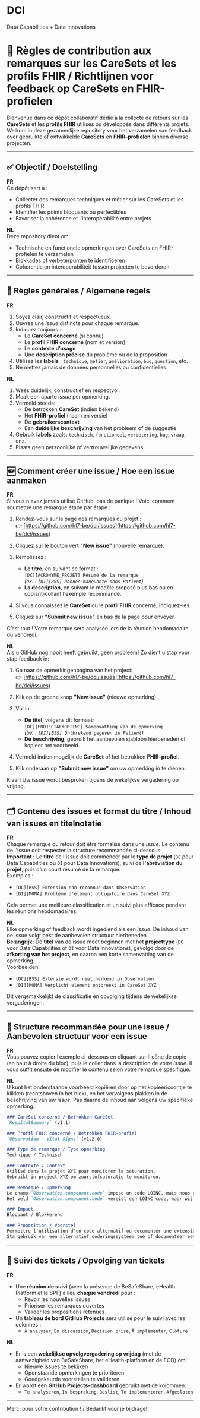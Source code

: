 # DCI
Data Capabilities + Data Innovations
# 🤝 Règles de contribution aux remarques sur les CareSets et les profils FHIR / Richtlijnen voor feedback op CareSets en FHIR-profielen

Bienvenue dans ce dépôt collaboratif dédié à la collecte de retours sur les **CareSets** et les **profils FHIR** utilisés ou développés dans différents projets.  
Welkom in deze gezamenlijke repository voor het verzamelen van feedback over gebruikte of ontwikkelde **CareSets** en **FHIR-profielen** binnen diverse projecten.

---

## ✅ Objectif / Doelstelling

**FR**  
Ce dépôt sert à :
- Collecter des remarques techniques et métier sur les CareSets et les profils FHIR
- Identifier les points bloquants ou perfectibles
- Favoriser la cohérence et l'interopérabilité entre projets

**NL**  
Deze repository dient om:
- Technische en functionele opmerkingen over CareSets en FHIR-profielen te verzamelen
- Blokkades of verbeterpunten te identificeren
- Coherentie en interoperabiliteit tussen projecten te bevorderen

---

## 🧭 Règles générales / Algemene regels

**FR**
1. Soyez clair, constructif et respectueux.
2. Ouvrez une *issue* distincte pour chaque remarque.
3. Indiquez toujours :
   - Le **CareSet concerné** (si connu)
   - Le **profil FHIR concerné** (nom et version)
   - Le **contexte d’usage**
   - Une **description précise** du problème ou de la proposition
4. Utilisez les **labels** : `technique`, `métier`, `amélioration`, `bug`, `question`, etc.
5. Ne mettez jamais de données personnelles ou confidentielles.

**NL**  
1. Wees duidelijk, constructief en respectvol.
2. Maak een aparte *issue* per opmerking.
3. Vermeld steeds:
   - De betrokken **CareSet** (indien bekend)
   - Het **FHIR-profiel** (naam en versie)
   - De **gebruikerscontext**
   - Een **duidelijke beschrijving** van het probleem of de suggestie
4. Gebruik **labels** zoals: `technisch`, `functioneel`, `verbetering`, `bug`, `vraag`, enz.
5. Plaats geen persoonlijke of vertrouwelijke gegevens.

---

## 🆕 Comment créer une issue / Hoe een issue aanmaken

**FR**  
Si vous n'avez jamais utilisé GitHub, pas de panique ! Voici comment soumettre une remarque étape par étape :

1. Rendez-vous sur la page des remarques du projet :  
   👉 [https://github.com/hl7-be/dci/issues](https://github.com/hl7-be/dci/issues)

2. Cliquez sur le bouton vert **"New issue"** (nouvelle remarque).

3. Remplissez :
   - **Le titre**, en suivant ce format :  
     `[DC][ACRONYME_PROJET] Résumé de la remarque`  
     *(ex. : `[DI][BSS] Donnée manquante dans Patient`)*  
   - **La description**, en suivant le modèle proposé plus bas ou en copiant-collant l'exemple recommandé.

4. Si vous connaissez le **CareSet** ou le **profil FHIR** concerné, indiquez-les.

5. Cliquez sur **"Submit new issue"** en bas de la page pour envoyer.

C’est tout ! Votre remarque sera analysée lors de la réunion hebdomadaire du vendredi.

**NL**  
Als u GitHub nog nooit heeft gebruikt, geen probleem! Zo dient u stap voor stap feedback in:

1. Ga naar de opmerkingenpagina van het project:  
   👉 [https://github.com/hl7-be/dci/issues](https://github.com/hl7-be/dci/issues)

2. Klik op de groene knop **"New issue"** (nieuwe opmerking).

3. Vul in:
   - **De titel**, volgens dit formaat:  
     `[DC][PROJECTAFKORTING] Samenvatting van de opmerking`  
     *(bv. : `[DI][BSS] Ontbrekend gegeven in Patient`)*  
   - **De beschrijving**, gebruik het aanbevolen sjabloon hierbeneden of kopieer het voorbeeld.

4. Vermeld indien mogelijk de **CareSet** of het betrokken **FHIR-profiel**.

5. Klik onderaan op **"Submit new issue"** om uw opmerking in te dienen.

Klaar! Uw issue wordt besproken tijdens de wekelijkse vergadering op vrijdag.

---

## 🗂 Contenu des issues et format du titre / Inhoud van issues en titelnotatie

**FR**  
Chaque remarque ou retour doit être formalisé dans une *issue*. Le contenu de l'issue doit respecter la structure recommandée ci-dessous.  
**Important :** Le **titre** de l'issue doit commencer par le **type de projet** (`DC` pour Data Capabilities ou `DI` pour Data Innovations), suivi de **l'abréviation du projet**, puis d’un court résumé de la remarque.  
Exemples :
- `[DC][BSS] Extension non reconnue dans Observation`
- `[DI][MONA] Problème d'élément obligatoire dans CareSet XYZ`

Cela permet une meilleure classification et un suivi plus efficace pendant les réunions hebdomadaires.

**NL**  
Elke opmerking of feedback wordt ingediend als een *issue*. De inhoud van de issue volgt best de aanbevolen structuur hierbeneden.  
**Belangrijk:** De **titel** van de issue moet beginnen met het **projecttype** (`DC` voor Data Capabilities of `DI` voor Data Innovations), gevolgd door de **afkorting van het project**, en daarna een korte samenvatting van de opmerking.  
Voorbeelden:
- `[DC][BSS] Extensie wordt niet herkend in Observation`
- `[DI][MONA] Verplicht element ontbreekt in CareSet XYZ`

Dit vergemakkelijkt de classificatie en opvolging tijdens de wekelijkse vergaderingen.

---

## 📝 Structure recommandée pour une issue / Aanbevolen structuur voor een issue
**FR**  
Vous pouvez copier l’exemple ci-dessous en cliquant sur l’icône de copie (en haut à droite du bloc), puis le coller dans la description de votre *issue*. Il vous suffit ensuite de modifier le contenu selon votre remarque spécifique.

**NL**  
U kunt het onderstaande voorbeeld kopiëren door op het kopieericoontje te klikken (rechtsboven in het blok), en het vervolgens plakken in de beschrijving van uw *issue*. Pas daarna de inhoud aan volgens uw specifieke opmerking.


```markdown
### CareSet concerné / Betrokken CareSet
`HospitalSummary` (v1.1)

### Profil FHIR concerné / Betrokken FHIR-profiel
`Observation - Vital Signs` (v1.2.0)

### Type de remarque / Type opmerking
Technique / Technisch

### Contexte / Context
Utilisé dans le projet XYZ pour monitorer la saturation.  
Gebruikt in project XYZ om zuurstofsaturatie te monitoren.

### Remarque / Opmerking
Le champ `Observation.component.code` impose un code LOINC, mais nous utilisons un système local.  
Het veld `Observation.component.code` vereist een LOINC-code, maar wij gebruiken een lokaal systeem.

### Impact
Bloquant / Blokkerend

### Proposition / Voorstel
Permettre l'utilisation d'un code alternatif ou documenter une extension.  
Sta gebruik van een alternatief coderingssysteem toe of documenteer een extensie.
```

---

## 📆 Suivi des tickets / Opvolging van tickets

**FR**  
- Une **réunion de suivi** (avec la présence de BeSafeShare, eHealth Platform et le SPF) a lieu **chaque vendredi** pour :
  - Revoir les nouvelles issues
  - Prioriser les remarques ouvertes
  - Valider les propositions retenues
- Un **tableau de bord GitHub Projects** sera utilisé pour le suivi avec les colonnes :
  - `À analyser`, `En discussion`, `Décision prise`, `À implémenter`, `Clôturé`

**NL**  
- Er is een **wekelijkse opvolgvergadering op vrijdag** (met de aanwezigheid van BeSafeShare, het eHealth-platform en de FOD) om:
  - Nieuwe issues te bekijken
  - Openstaande opmerkingen te prioriteren
  - Goedgekeurde voorstellen te valideren
- Er wordt een **GitHub Projects-dashboard** gebruikt met de kolommen:
  - `Te analyseren`, `In bespreking`, `Beslist`, `Te implementeren`, `Afgesloten`

---

Merci pour votre contribution ! / Bedankt voor je bijdrage!
